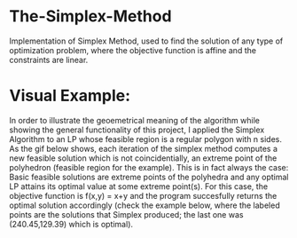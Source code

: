 # The-Simplex-Method
Implementation of Simplex Method, used to find the solution of any type of optimization problem, where the objective function is affine and the constraints are linear. 
# Visual Example:
In order to illustrate the geoemetrical meaning of the algorithm while showing the general functionality of this project, I applied the Simplex Algorithm to an LP whose feasible region is a regular polygon with n sides. As the gif below shows, each iteration of the simplex method computes a new feasible solution which is not coincidentially, an extreme point of the polyhedron (feasible region for the example). This is in fact always the case: Basic feasible solutions are extreme points of the polyhedra and any optimal LP attains its optimal value at some extreme point(s). For this case, the objective function is f(x,y) = x+y and the program succesfully returns the optimal solution accordingly (check the example below, where the labeled points are the solutions that Simplex produced; the last one was (240.45,129.39) which is optimal).


